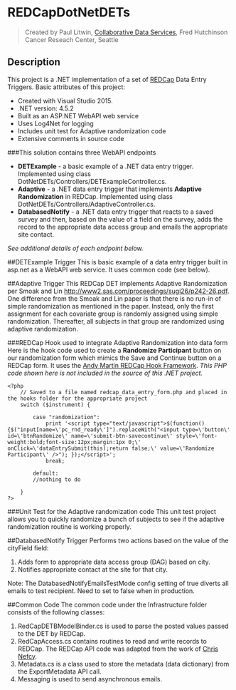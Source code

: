 # REDCapDotNetDETs
> Created by Paul Litwin, [Collaborative Data Services](http://cds.fredhutch.org), Fred Hutchinson Cancer Reseach Center, Seattle

## Description
This project is a .NET implementation of a set of [REDCap](https://projectredcap.org) Data Entry Triggers.
Basic attributes of this project:
- Created with Visual Studio 2015.
- .NET version: 4.5.2
- Built as an ASP.NET WebAPI web service
- Uses Log4Net for logging
- Includes unit test for Adaptive randomization code
- Extensive comments in source code

###This solution contains three WebAPI endpoints
- **DETExample** - a basic example of a .NET data entry trigger. Implemented using class  DotNetDETs/Controllers/DETExampleController.cs.
- **Adaptive** - a .NET data entry trigger that implements **Adaptive Randomization** in REDCap. Implemented using class  DotNetDETs/Controllers/AdaptiveController.cs.
- **DatabasedNotify** - a .NET data entry trigger that reacts to a saved survey and then, based on the value
of a field on the survey, adds the record to the appropriate data access group and emails the
appropriate site contact.

*See additional details of each endpoint below.*

##DETExample Trigger
This is basic example of a data entry trigger built in asp.net as a WebAPI web service. It uses common code (see below).

##Adaptive Trigger
This REDCap DET implements Adaptive Randomization per Smoak and Lin 
<http://www2.sas.com/proceedings/sugi26/p242-26.pdf>.
One difference from the Smoak and Lin paper is that there is no run-in of simple randomization as mentioned in the paper. Instead, only the first assignment for each covariate group is randomly assigned using simple randomization. Thereafter, all subjects in that group are randomized using adaptive randomization.

###REDCap Hook used to integrate Adaptive Randomization into data form
Here is the hook code used to create a **Randomize Participant** button on our randomization form which mimics the Save and Continue button on a REDCap form. It uses the [Andy Martin REDCap Hook Framework](https://github.com/123andy/redcap-hook-framework). *This PHP code shown here is not included in the source of this .NET project.*
```
<?php
	// Saved to a file named redcap_data_entry_form.php and placed in the hooks folder for the appropriate project
	switch ($instrument) {

        case "randomization":
			print '<script type="text/javascript">$(function() {$("input[name=\'pc_rnd_ready\']").replaceWith("<input type=\'button\' id=\'btnRandomize\' name=\'submit-btn-savecontinue\' style=\'font-weight:bold;font-size:12px;margin:1px 0;\' onClick=\'dataEntrySubmit(this);return false;\' value=\'Randomize Participant\' />"); });</script>';
			break;

        default:
		//nothing to do
	
	}
?>
```

###Unit Test for the Adaptive randomization code
This unit test project allows you to quickly randomize a bunch of subjects to see if the adaptive randomization routine is working properly.

##DatabasedNotify Trigger
Performs two actions based on the value of the cityField field:
 1. Adds form to appropriate data access group (DAG) based on city.
 2. Notifies appropriate contact at the site for that city.

Note: The DatabasedNotifyEmailsTestMode config setting of true diverts all emails to 
test recipient. Need to set to false when in production.

##Common Code
The common code under the Infrastructure folder consists of the following classes:
 1. RedCapDETBModelBinder.cs is used to parse the posted values passed to the DET by REDCap. 
 2. RedCapAccess.cs contains routines to read and write records to REDCap. The REDCap API code was adapted from the work of [Chris Nefcy](https://github.com/redcap-tools/nef-c-sharp).
 3. Metadata.cs is a class used to store the metadata (data dictionary) from the ExportMetadata API call.
 4. Messaging is used to send asynchronous emails.

